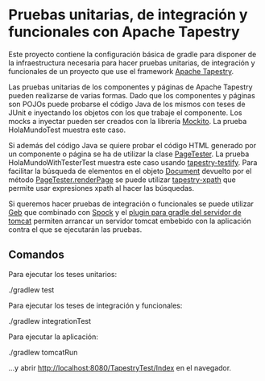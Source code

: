 # Pruebas unitarias, de integración y funcionales con Apache Tapestry

Este proyecto contiene la configuración básica de gradle para disponer de la infraestructura
necesaria para hacer pruebas unitarias, de integración y funcionales de un proyecto que use el
framework [Apache Tapestry](http://tapestry.apache.org/).

Las pruebas unitarias de los componentes y páginas de Apache Tapestry pueden realizarse de varias
formas. Dado que los componentes y páginas son POJOs puede probarse el código Java de los mismos
con teses de JUnit e inyectando los objetos con los que trabaje el componente. Los
mocks a inyectar pueden ser creados con la librería [Mockito](https://code.google.com/p/mockito/). La prueba
HolaMundoTest muestra este caso. 

Si además del código Java se quiere probar el código HTML generado por un componente o página se ha de utilizar
 la clase [PageTester](http://tapestry.apache.org/current/apidocs/org/apache/tapestry5/test/PageTester.html).
La prueba HolaMundoWithTesterTest muestra este caso usando
[tapestry-testify](http://tapestrytestify.sourceforge.net/). Para facilitar la búsqueda de elementos 
en el objeto [Document](http://tapestry.apache.org/current/apidocs/org/apache/tapestry5/dom/Document.html) devuelto
por el método [PageTester.renderPage](http://tapestry.apache.org/current/apidocs/org/apache/tapestry5/test/PageTester.html#renderPage(java.lang.String))
se puede utilizar [tapestry-xpath](http://tapestryxpath.sourceforge.net/) que permite usar 
expresiones xpath al hacer las búsquedas.

Si queremos hacer pruebas de integración o funcionales se puede utilizar
[Geb](http://www.gebish.org/testing) que combinado con [Spock](https://code.google.com/p/spock/)
y el [plugin para gradle del servidor de tomcat](https://github.com/bmuschko/gradle-tomcat-plugin)
permiten arrancar un servidor tomcat embebido con la aplicación contra el que se
ejecutarán las pruebas.

## Comandos

Para ejecutar los teses unitarios:

./gradlew test

Para ejecutar los teses de integración y funcionales:

./gradlew integrationTest

Para ejecutar la aplicación:

./gradlew tomcatRun

...y abrir [http://localhost:8080/TapestryTest/Index](http://localhost:8080/TapestryTest/Index)
en el navegador.